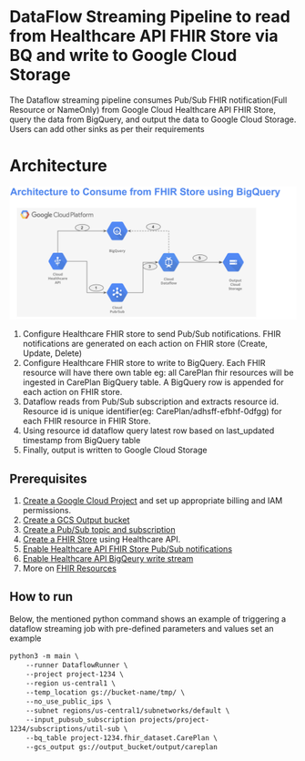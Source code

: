 # DataFlow Streaming Pipeline to read from Healthcare API FHIR Store via BQ and write to Google Cloud Storage

The Dataflow streaming pipeline consumes Pub/Sub FHIR notification(Full Resource or NameOnly) from Google Cloud Healthcare API FHIR Store, query the data from BigQuery, and output the data to Google Cloud Storage. Users can add other sinks as per their requirements


# Architecture
 
 ![Log output image](./images/dataflow_fhirstore_bq_consume.png)

 1. Configure Healthcare FHIR store to send Pub/Sub notifications. FHIR notifications are generated on each action on FHIR store (Create, Update, Delete)
 2.  Configure Healthcare FHIR store to write to BigQuery. Each FHIR resource will have there own table eg: all CarePlan fhir resources will be ingested in CarePlan BigQuery table. A BigQuery row is appended for each action on FHIR store.
 3. Dataflow reads from Pub/Sub subscription and extracts resource id. Resource id is unique identifier(eg: CarePlan/adhsff-efbhf-0dfgg) for each FHIR resource in FHIR Store.
 4. Using resource id dataflow query latest row based on last_updated timestamp from BigQuery table
 5. Finally, output is written to Google Cloud Storage

## Prerequisites 
1. [Create a Google Cloud Project](https://developers.google.com/workspace/guides/create-project) and set up appropriate billing and IAM permissions.
2. [Create a GCS Output bucket](https://cloud.google.com/storage/docs/creating-buckets) 
3. [Create a Pub/Sub topic and subscription](https://cloud.google.com/pubsub/docs/create-topic#pubsub_create_topic-Console)
4. [Create a FHIR Store](https://cloud.google.com/healthcare-api/docs/how-tos/fhir#healthcare-create-fhir-store-console)  using Healthcare API.
5. [Enable Healthcare API FHIR Store Pub/Sub notifications](https://cloud.google.com/healthcare-api/docs/fhir-pubsub)
6. [Enable Healthcare API BigQeury write stream](https://cloud.google.com/healthcare-api/docs/how-tos/fhir-bigquery-streaming)
7. More on [FHIR Resources](https://www.hl7.org/fhir/resourcelist.html)


## How to run

Below, the mentioned python command shows an example of triggering a dataflow streaming job with pre-defined parameters and values set an example  
```
python3 -m main \
    --runner DataflowRunner \
    --project project-1234 \
    --region us-central1 \
    --temp_location gs://bucket-name/tmp/ \
    --no_use_public_ips \
    --subnet regions/us-central1/subnetworks/default \
    --input_pubsub_subscription projects/project-1234/subscriptions/util-sub \
    --bq_table project-1234.fhir_dataset.CarePlan \
    --gcs_output gs://output_bucket/output/careplan
```  
